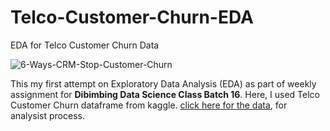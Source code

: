 # Telco-Customer-Churn-EDA
EDA for Telco Customer Churn Data

![6-Ways-CRM-Stop-Customer-Churn](https://user-images.githubusercontent.com/113813929/201361858-5bc0e7f2-1d31-466b-9011-5c064f639a48.png)

This my first attempt on Exploratory Data Analysis (EDA) as part of weekly assignment for **Dibimbing Data Science Class Batch 16**. Here, I used Telco Customer Churn dataframe from kaggle. [click here for the data](https://www.kaggle.com/datasets/blastchar/telco-customer-churn), for analysist process.
